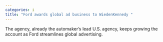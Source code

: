 ```yaml
---
categories: i
title: "Ford awards global ad business to WiedenKennedy "
---
```

The agency, already the automaker’s lead U.S. agency, keeps growing the account as Ford streamlines global advertising.